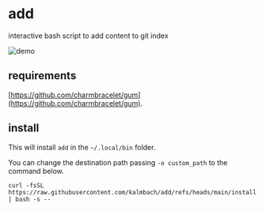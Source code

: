 # add
interactive bash script to add content to git index

![demo](https://github.com/user-attachments/assets/d8e66384-b9fe-4309-ae75-af31e3e088fd)

## requirements
[https://github.com/charmbracelet/gum](https://github.com/charmbracelet/gum).

## install
This will install `add` in the `~/.local/bin` folder.

You can change the destination path passing `-o custom_path` to the command below.
```
curl -fsSL https://raw.githubusercontent.com/kalmbach/add/refs/heads/main/install.sh | bash -s --
```
